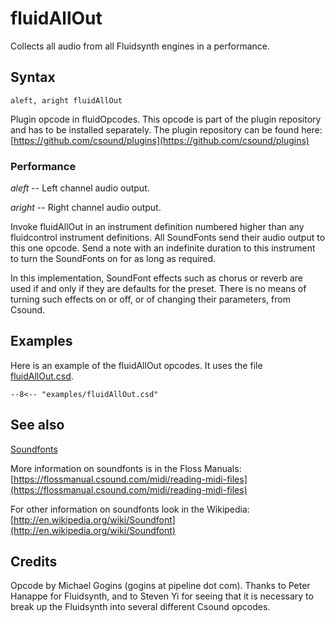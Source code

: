 <!--
id:fluidAllOut
category:Signal Generators:Sample Playback
-->
# fluidAllOut
Collects all audio from all Fluidsynth engines in a performance.

## Syntax
``` csound-orc
aleft, aright fluidAllOut
```

Plugin opcode in fluidOpcodes. This opcode is part of the plugin repository and has to be installed separately. The plugin repository can be found here: [https://github.com/csound/plugins](https://github.com/csound/plugins)

### Performance

_aleft_ -- Left channel audio output.

_aright_ -- Right channel audio output.

Invoke fluidAllOut in an instrument definition numbered higher than any fluidcontrol instrument definitions. All SoundFonts send their audio output to this one opcode. Send a note with an indefinite duration to this instrument to turn the SoundFonts on for as long as required.

In this implementation, SoundFont effects such as chorus or reverb are used if and only if they are defaults for the preset. There is no means of turning such effects on or off, or of changing their parameters, from Csound.

## Examples

Here is an example of the fluidAllOut opcodes. It uses the file [fluidAllOut.csd](../../examples/fluidAllOut.csd).
``` csound-csd title="Example of the fluidAllOut opcode." linenums="1"
--8<-- "examples/fluidAllOut.csd"
```

## See also

[Soundfonts](../../siggen/sample)

More information on soundfonts is in the Floss Manuals: [https://flossmanual.csound.com/midi/reading-midi-files](https://flossmanual.csound.com/midi/reading-midi-files)

For other information on soundfonts look in the Wikipedia: [http://en.wikipedia.org/wiki/Soundfont](http://en.wikipedia.org/wiki/Soundfont)

## Credits

Opcode by Michael Gogins (gogins at pipeline dot com). Thanks to Peter Hanappe for Fluidsynth, and to Steven Yi for seeing that it is necessary to break up the Fluidsynth into several different Csound opcodes.
